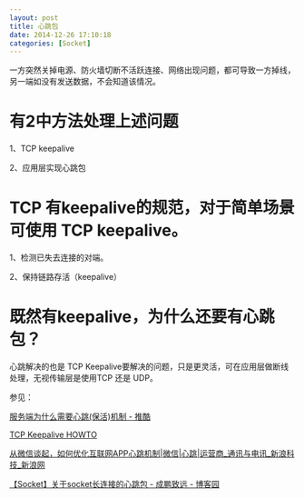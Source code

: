 ```yaml
---
layout: post
title: 心跳包
date: 2014-12-26 17:10:18
categories: [Socket]
---
```


一方突然关掉电源、防火墙切断不活跃连接、网络出现问题，都可导致一方掉线，另一端如没有发送数据，不会知道该情况。

# 有2中方法处理上述问题

1、TCP keepalive

2、应用层实现心跳包

# TCP 有keepalive的规范，对于简单场景可使用 TCP keepalive。

1、检测已失去连接的对端。

2、保持链路存活（keepalive）

# 既然有keepalive，为什么还要有心跳包？

心跳解决的也是 TCP Keepalive要解决的问题，只是更灵活，可在应用层做断线处理，无视传输层是使用TCP 还是 UDP。

参见：

[服务端为什么需要心跳(保活)机制 - 推酷](http://www.tuicool.com/articles/Q3M73q)

[TCP Keepalive HOWTO](http://www.tldp.org/HOWTO/html_single/TCP-Keepalive-HOWTO/#preventingdisconnection)

[从微信谈起，如何优化互联网APP心跳机制|微信|心跳|运营商_通讯与电讯_新浪科技_新浪网](http://tech.sina.com.cn/t/csj/2013-04-24/09288273431.shtml)

[【Socket】关于socket长连接的心跳包 - 成鹏致远 - 博客园](http://www.cnblogs.com/lcw/p/3565459.html)
